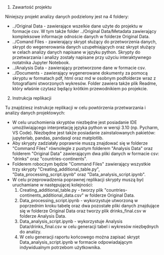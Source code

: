 1. Zawartość projektu

Niniejszy projekt analizy danych podzielony jest na 4 foldery:
- ../Original Data - zawierające wszelkie dane użyte do projektu w formacje csv. W tym także folder ../Original Data/Metadata
zawierający kompleksowe informacje odnoście danych w folderze Original Data.
- ../Comand Files - zawierający skrypt służący do przetworzenia danych, skrypt do wegenerowania danych uzupełniających
oraz skrypt służący w celach analizy danych napisane w języku python. Skrypty do przetwarzania i analizy zostały napisane
przy użyciu interaktywnego notatnika Jupyter Notebook.
- ../Analysis Data - zawierający przetworzone dane w formacie csv.
- ../Documents - zawierający wygenerowane dokumenty za pomocą skryptu w formatach pdf, html oraz md w osobnym podfolderze
wraz z fotografiami stworzonych wykresów. Folder zawiera także plik Readme, który właśnie czytasz będący krótkim przewodnikiem
po projekcie.

2. Instrukcja replikacji

Tu znajdziesz instrukcje replikacji w celu powtórzenia przetwarzania i analizy danych projektowych:
- W celu uruchomienia skryptów niezbędne jest posiadanie IDE umożliwiającego interpretację języka python w wersji 3.10
(np. Pycharm, VS Code). Niezbędne jest także posiadanie zainstalowanych pakietów: jupyterlab, pandas, pandasql oraz matplotlib.
- Aby skrypty zadziałały poprawnie muszą znajdować się w folderze "Command Files" równolegle z pustym folderem "Analysis Data"
oraz folderem "Original Data" zawierającym dwa pliki danych w formacie csv: "drinks" oraz "countries-continents".
- Folderem roboczym będzie "Command Files" zawierający wszystkie trzy skrypty "Creating_additional_table.py",
"Data_processing_script.ipynb" oraz "Data_analysis_script.ipynb".
- W celu przeprowadzenia poprawnej replikacji skrypty muszą być uruchamiane w następującej kolejności:
	1) Creating_additional_table.py - tworzy plik "countries-continents_additional_data.csv" w folderze Original Data.
	2) Data_processing_script.ipynb - wykorzystuje utworzoną w poprzednim kroku tabelę oraz dwa pozostałe pliki danych znajdujące
	się w folderze Original Data oraz tworzy plik drinks_final.csv w folderze Analysis Data.
	3) Data_analysis_script.ipynb - wykorzystuje Analysis Data/drinks_final.csv w celu generacji tabel i wykresów niezbędnych
	do analizy.
	4) W celu generacji raportu końcowego można zapisać skrypt Data_analysis_script.ipynb w formacie odpowiadającym
	indywidualnym potrzebom użytkownika. 

